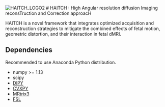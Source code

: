 ![HAITCH_LOGO2](https://github.com/H-Snoussi/HAITCH/assets/20087558/1fb3475d-cf3b-486f-8ff2-ad09c2c3aba9) # HAITCH : High Angular resolution diffusion Imaging reconsTruction and Correction approacH

HAITCH is a novel framework that integrates optimized acquisition and reconstruction strategies to mitigate the combined effects of fetal motion, geometric distortion, and their interaction in fetal dMRI.


## Dependencies
Recommended to use Anaconda Python distribution.
- numpy >= 1.13
- scipy
- [DIPY](https://dipy.org/)
- [CVXPY](http://www.cvxpy.org/)
- [MRtrix3](https://www.mrtrix.org/)
- [FSL](https://fsl.fmrib.ox.ac.uk/fsl/fslwiki/FslInstallation)
